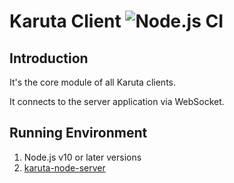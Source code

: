 Karuta Client ![Node.js CI](https://github.com/takashiro/karuta-node-client/workflows/Node.js%20CI/badge.svg)
==========

Introduction
------------

It's the core module of all Karuta clients.

It connects to the server application via WebSocket.


Running Environment
-------------------
1. Node.js v10 or later versions
1. [karuta-node-server](https://github.com/takashiro/karuta-node-server)
